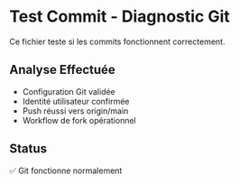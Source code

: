 # Test Commit - Diagnostic Git

Ce fichier teste si les commits fonctionnent correctement.

## Analyse Effectuée

- Configuration Git validée
- Identité utilisateur confirmée  
- Push réussi vers origin/main
- Workflow de fork opérationnel

## Status
✅ Git fonctionne normalement